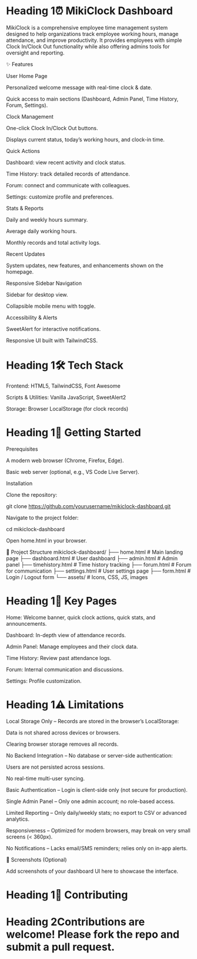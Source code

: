 # Heading 1⏰ MikiClock Dashboard

MikiClock is a comprehensive employee time management system designed to help organizations track employee working hours, manage attendance, and improve productivity.
It provides employees with simple Clock In/Clock Out functionality while also offering admins tools for oversight and reporting.

✨ Features

User Home Page

Personalized welcome message with real-time clock & date.

Quick access to main sections (Dashboard, Admin Panel, Time History, Forum, Settings).

Clock Management

One-click Clock In/Clock Out buttons.

Displays current status, today’s working hours, and clock-in time.

Quick Actions

Dashboard: view recent activity and clock status.

Time History: track detailed records of attendance.

Forum: connect and communicate with colleagues.

Settings: customize profile and preferences.

Stats & Reports

Daily and weekly hours summary.

Average daily working hours.

Monthly records and total activity logs.

Recent Updates

System updates, new features, and enhancements shown on the homepage.

Responsive Sidebar Navigation

Sidebar for desktop view.

Collapsible mobile menu with toggle.

Accessibility & Alerts

SweetAlert for interactive notifications.

Responsive UI built with TailwindCSS.

# Heading 1🛠️ Tech Stack

Frontend: HTML5, TailwindCSS, Font Awesome

Scripts & Utilities: Vanilla JavaScript, SweetAlert2

Storage: Browser LocalStorage (for clock records)

# Heading 1🚀 Getting Started
Prerequisites

A modern web browser (Chrome, Firefox, Edge).

Basic web server (optional, e.g., VS Code Live Server).

Installation

Clone the repository:

git clone https://github.com/yourusername/mikiclock-dashboard.git


Navigate to the project folder:

cd mikiclock-dashboard


Open home.html in your browser.

📂 Project Structure
mikiclock-dashboard/
├── home.html          # Main landing page
├── dashboard.html     # User dashboard
├── admin.html         # Admin panel
├── timehistory.html   # Time history tracking
├── forum.html         # Forum for communication
├── settings.html      # User settings page
├── form.html          # Login / Logout form
└── assets/            # Icons, CSS, JS, images

# Heading 1🔑 Key Pages

Home: Welcome banner, quick clock actions, quick stats, and announcements.

Dashboard: In-depth view of attendance records.

Admin Panel: Manage employees and their clock data.

Time History: Review past attendance logs.

Forum: Internal communication and discussions.

Settings: Profile customization.

# Heading 1⚠️ Limitations

Local Storage Only – Records are stored in the browser’s LocalStorage:

Data is not shared across devices or browsers.

Clearing browser storage removes all records.

No Backend Integration – No database or server-side authentication:

Users are not persisted across sessions.

No real-time multi-user syncing.

Basic Authentication – Login is client-side only (not secure for production).

Single Admin Panel – Only one admin account; no role-based access.

Limited Reporting – Only daily/weekly stats; no export to CSV or advanced analytics.

Responsiveness – Optimized for modern browsers, may break on very small screens (< 360px).

No Notifications – Lacks email/SMS reminders; relies only on in-app alerts.

📸 Screenshots (Optional)

Add screenshots of your dashboard UI here to showcase the interface.

# Heading 1🤝 Contributing

# Heading 2Contributions are welcome! Please fork the repo and submit a pull request.






